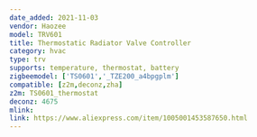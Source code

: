 ```yaml
---
date_added: 2021-11-03
vendor: Haozee
model: TRV601
title: Thermostatic Radiator Valve Controller
category: hvac
type: trv
supports: temperature, thermostat, battery
zigbeemodel: ['TS0601','_TZE200_a4bpgplm']
compatible: [z2m,deconz,zha]
z2m: TS0601_thermostat
deconz: 4675
mlink: 
link: https://www.aliexpress.com/item/1005001453587650.html
---
```

